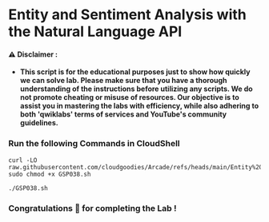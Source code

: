 #  Entity and Sentiment Analysis with the Natural Language API


#### ⚠️ Disclaimer :
- **This script is for the educational purposes just to show how quickly we can solve lab. Please make sure that you have a thorough understanding of the instructions before utilizing any scripts. We do not promote cheating or  misuse of resources. Our objective is to assist you in mastering the labs with efficiency, while also adhering to both 'qwiklabs' terms of services and YouTube's community guidelines.**

### Run the following Commands in CloudShell 

```
curl -LO raw.githubusercontent.com/cloudgoodies/Arcade/refs/heads/main/Entity%20and%20Sentiment%20Analysis%20with%20the%20Natural%20Language%20API/GSP038.sh
sudo chmod +x GSP038.sh

./GSP038.sh
```

### Congratulations 🎉 for completing the Lab !
